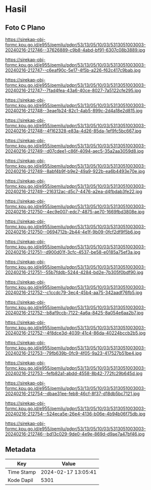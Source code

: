 # Hasil

## Foto C Plano

https://sirekap-obj-formc.kpu.go.id/e955/pemilu/pdpr/53/13/05/10/03/5313051003003-20240216-212746--37626889-c9b8-4abd-bf91-6307c08b3889.jpg

https://sirekap-obj-formc.kpu.go.id/e955/pemilu/pdpr/53/13/05/10/03/5313051003003-20240216-212747--c6eaf90c-5e17-4f5b-a226-f62c417c9bab.jpg

https://sirekap-obj-formc.kpu.go.id/e955/pemilu/pdpr/53/13/05/10/03/5313051003003-20240216-212747--7fad4fea-43a6-40ce-8027-7a5122cfe295.jpg

https://sirekap-obj-formc.kpu.go.id/e955/pemilu/pdpr/53/13/05/10/03/5313051003003-20240216-212748--3eae1b24-82c1-4ab5-899c-2d4a18e2d815.jpg

https://sirekap-obj-formc.kpu.go.id/e955/pemilu/pdpr/53/13/05/10/03/5313051003003-20240216-212748--4f162328-e83a-4d26-85da-1ef9fc5bc667.jpg

https://sirekap-obj-formc.kpu.go.id/e955/pemilu/pdpr/53/13/05/10/03/5313051003003-20240216-212749--d07cdee1-c86f-4094-aec5-35a2aa3059d8.jpg

https://sirekap-obj-formc.kpu.go.id/e955/pemilu/pdpr/53/13/05/10/03/5313051003003-20240216-212749--8abf4b9f-b9e2-49a9-922b-ea6b4493e70e.jpg

https://sirekap-obj-formc.kpu.go.id/e955/pemilu/pdpr/53/13/05/10/03/5313051003003-20240216-212749--216312ac-d5c7-4476-a2ea-d4fbdab3fe22.jpg

https://sirekap-obj-formc.kpu.go.id/e955/pemilu/pdpr/53/13/05/10/03/5313051003003-20240216-212750--4ec9e007-edc7-4875-ae70-1669fbd3808e.jpg

https://sirekap-obj-formc.kpu.go.id/e955/pemilu/pdpr/53/13/05/10/03/5313051003003-20240216-212750--0694712b-2b44-4e1f-9b09-0fcf2df9f5b6.jpg

https://sirekap-obj-formc.kpu.go.id/e955/pemilu/pdpr/53/13/05/10/03/5313051003003-20240216-212751--d900d01f-3cfc-4537-be58-e0185a75ef3a.jpg

https://sirekap-obj-formc.kpu.go.id/e955/pemilu/pdpr/53/13/05/10/03/5313051003003-20240216-212751--55b7fddb-5244-4284-bd2e-7b305f0bdf90.jpg

https://sirekap-obj-formc.kpu.go.id/e955/pemilu/pdpr/53/13/05/10/03/5313051003003-20240216-212752--c1ccdc79-3ec4-45b4-aa75-342aadf76fb5.jpg

https://sirekap-obj-formc.kpu.go.id/e955/pemilu/pdpr/53/13/05/10/03/5313051003003-20240216-212752--b8af9ccb-7122-4a6a-8425-8a054e6aa2b7.jpg

https://sirekap-obj-formc.kpu.go.id/e955/pemilu/pdpr/53/13/05/10/03/5313051003003-20240216-212752--4f8dce3d-4039-41c4-86da-40224bccb2b5.jpg

https://sirekap-obj-formc.kpu.go.id/e955/pemilu/pdpr/53/13/05/10/03/5313051003003-20240216-212753--79fb639b-0fc9-4f05-9a23-417527b51be4.jpg

https://sirekap-obj-formc.kpu.go.id/e955/pemilu/pdpr/53/13/05/10/03/5313051003003-20240216-212753--fefb82a1-abdd-4558-8b42-772fc29b645d.jpg

https://sirekap-obj-formc.kpu.go.id/e955/pemilu/pdpr/53/13/05/10/03/5313051003003-20240216-212754--dbae31ee-feb8-46cf-8f37-d18db5bc7121.jpg

https://sirekap-obj-formc.kpu.go.id/e955/pemilu/pdpr/53/13/05/10/03/5313051003003-20240216-212754--524eca5e-26e4-4136-b06e-4b94b06f75db.jpg

https://sirekap-obj-formc.kpu.go.id/e955/pemilu/pdpr/53/13/05/10/03/5313051003003-20240216-212746--bd13c029-9de0-4e9e-869d-d9ae7a47bf46.jpg


## Metadata

| Key        | Value               |
| ---------- | ------------------- |
| Time Stamp | 2024-02-17 13:05:41 |
| Kode Dapil | 5301                |




